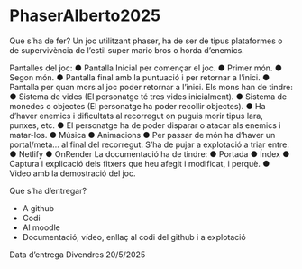 # PhaserAlberto2025
Que s’ha de fer?
Un joc utilitzant phaser, ha de ser de tipus plataformes o de supervivència de l’estil super
mario bros o horda d’enemics.

Pantalles del joc:
● Pantalla Inicial per començar el joc.
● Primer món.
● Segon món.
● Pantalla final amb la puntuació i per retornar a l’inici.
● Pantalla per quan mors al joc poder retornar a l’inici.
Els mons han de tindre:
● Sistema de vides (El personatge té tres vides inicialment).
● Sistema de monedes o objectes (El personatge ha poder recollir objectes).
● Ha d’haver enemics i dificultats al recorregut on puguis morir tipus lara, punxes, etc.
● El personatge ha de poder disparar o atacar als enemics i matar-los.
● Música
● Animacions
● Per passar de món ha d’haver un portal/meta… al final del recorregut.
S’ha de pujar a explotació a triar entre:
● Netlify
● OnRender
La documentació ha de tindre:
● Portada
● Índex
● Captura i explicació dels fitxers que heu afegit i modificat, i perquè.
● Video amb la demostració del joc.


Que s’ha d’entregar?
- A github
- Codi
- Al moodle
- Documentació, vídeo, enllaç al codi del github i a explotació

Data d’entrega
Divendres 20/5/2025
